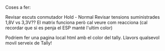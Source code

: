 Coses a fer:

Revisar escuts conmutador Hold - Normal
Revisar tensions suministrades 1,8V vs 3,3V??
El matrix funciona però cal veure com reacciona (cal recordar que si es penja el ESP manté l'ultim color)

Podriem fer una pagina local html amb el color del tally. Llavors qualsevol movil serveix de Tally!


